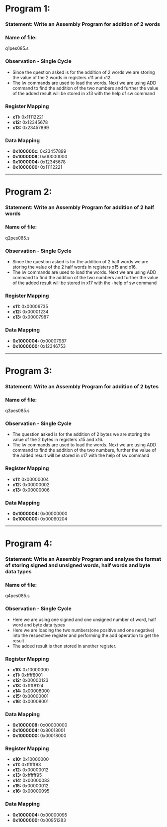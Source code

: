 # Program 1: 
### Statement: Write an Assembly Program for addition of 2 words

### Name of file:
q1pes085.s

### Observation - Single Cycle
- Since the question asked is for the addition of 2 words we are storing the value of the 2 words in registers x11 and x12.
- The lw commands are used to load the words. Next we are using ADD command to find the addition of the two numbers and further the value of the added result will be stored in x13 with the help of sw command
 
### Register Mapping
- **x11:** 0x11112221
- **x12:** 0x12345678
- **x13:** 0x23457899

### Data Mapping
- **0x100000c:** 0x23457899
- **0x1000008:** 0x00000000
- **0x1000004:** 0x12345678
- **0x1000000:** 0x11112221

----------------------------------------------------------------------------

# Program 2: 
### Statement: Write an Assembly Program for addition of 2 half words

### Name of file:
q2pes085.s

### Observation - Single Cycle
- Since the question asked is for the addition of 2 half words we are storing the value of the 2 half words in registers x15 and x16.
- The lw commands are used to load the words. Next we are using ADD command to find the addition of the two numbers and further the value of the added result will be stored in x17 with  the -help of sw command
 
### Register Mapping
- **x11:** 0x00006735
- **x12:** 0x00001234
- **x13:** 0x00007987

### Data Mapping
- **0x1000004:** 0x00007987
- **0x1000000:** 0x12346753

----------------------------------------------------------------------------

# Program 3: 
### Statement: Write an Assembly Program for addition of 2 bytes

### Name of file:
q3pes085.s

### Observation - Single Cycle
- The question asked is for the addition of 2 bytes we are storing the value of the 2 bytes in registers x15 and x16.
- The lw commands are used to load the words. Next we are using ADD command to find the addition of the two numbers, further the value of the added result will be stored in x17 with the
help of sw command
 
### Register Mapping
- **x11:** 0x00000004
- **x12:** 0x00000002
- **x13:** 0x00000006

### Data Mapping
- **0x1000004:** 0x00000000
- **0x1000000:** 0x00060204

----------------------------------------------------------------------------

# Program 4: 
### Statement: Write an Assembly Program and analyse the format of storing signed and unsigned words, half words and byte data types

### Name of file:
q4pes085.s

### Observation - Single Cycle
- Here we are using one signed and one unsigned number of word, half word and byte data types 
- Here we are loading the two numbers(one positive and one negative) into the respective register and performing the add operation to get the result 
- The added result is then stored in another register.
 
### Register Mapping
- **x10:** 0x10000000
- **x11:** 0xffff8001
- **x12:** 0x00000123
- **x13:** 0xffff8124
- **x14:** 0x00008000
- **x15:** 0x00000001
- **x16:** 0x00008001


### Data Mapping
- **0x1000008:** 0x00000000
- **0x1000004:** 0x80018001
- **0x1000000:** 0x00018000

### Register Mapping
- **x10:** 0x10000000
- **x11:** 0xffffff83
- **x12:** 0x00000012
- **x13:** 0xffffff95
- **x14:** 0x00000083
- **x15:** 0x00000012
- **x16:** 0x00000095

### Data Mapping
- **0x1000004:** 0x00000095
- **0x1000000:** 0x00951283



